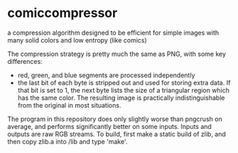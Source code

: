 # comiccompressor
a compression algorithm designed to be efficient for simple images with many solid colors and low entropy (like comics)

The compression strategy is pretty much the same as PNG, with some key differences:

- red, green, and blue segments are processed independently
- the last bit of each byte is stripped out and used for storing extra data. If that bit is set to 1, the next byte lists the size of a triangular region which has the same color. The resulting image is practically indistinguishable from the original in most situations.

The program in this repository does only slightly worse than pngcrush on average, and performs significantly better on some inputs. Inputs and outputs are raw RGB streams.
To build, first make a static build of zlib, and then copy zlib.a into /lib and type 'make'.
